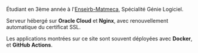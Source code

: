 Étudiant en 3ème année à l'[Enseirb-Matmeca](https://enseirb-matmeca.bordeaux-inp.fr/fr), Spécialité Génie Logiciel.

Serveur hébergé sur **Oracle Cloud** et **Nginx**, avec renouvellement automatique du certificat SSL.

Les applications montrées sur ce site sont souvent déployées avec **Docker**, et **GitHub Actions**.
